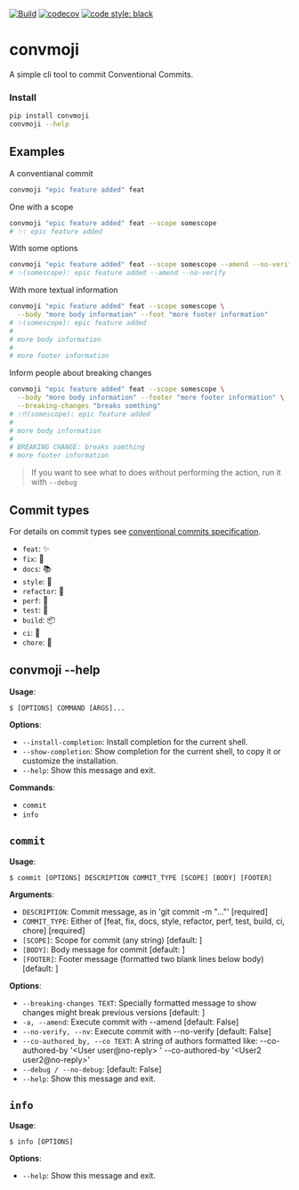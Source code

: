 
[![Build](https://github.com/KnowKit/convmoji/actions/workflows/build.yaml/badge.svg)](https://github.com/KnowKit/convmoji/actions/workflows/build.yaml)
[![codecov](https://codecov.io/gh/KnowKit/convmoji/branch/main/graph/badge.svg?token=84LAM4S1RD)](https://codecov.io/gh/KnowKit/convmoji)
[![code style: black](https://img.shields.io/badge/code%20style-black-000000.svg)](https://github.com/psf/black)


# convmoji

A simple cli tool to commit Conventional Commits.

### Install

```bash
pip install convmoji
convmoji --help
```

## Examples

A conventianal commit
````bash
convmoji "epic feature added" feat
````

One with a scope
````bash
convmoji "epic feature added" feat --scope somescope
# ✨: epic feature added
````

With some options
````bash
convmoji "epic feature added" feat --scope somescope --amend --no-verify
# ✨(somescope): epic feature added --amend --no-verify
````

With more textual information
````bash
convmoji "epic feature added" feat --scope somescope \
  --body "more body information" --foot "more footer information"
# ✨(somescope): epic feature added
# 
# more body information
# 
# more footer information
````

Inform people about breaking changes
````bash
convmoji "epic feature added" feat --scope somescope \
  --body "more body information" --footer "more footer information" \
  --breaking-changes "breaks somthing"
# ✨‼️(somescope): epic feature added
# 
# more body information
# 
# BREAKING CHANGE: breaks somthing
# more footer information
````

> If you want to see what to does without performing the action, run it with `--debug`

## Commit types

For details on commit types see [conventional commits specification](https://www.conventionalcommits.org/en/v1.0.0/#specification).

* `feat`: ✨
* `fix`: 🐛
* `docs`: 📚
* `style`: 💎
* `refactor`: 🔨
* `perf`: 🚀
* `test`: 🚨
* `build`: 📦
* `ci`: 👷
* `chore`: 🔧

## convmoji --help

**Usage**:

```console
$ [OPTIONS] COMMAND [ARGS]...
```

**Options**:

* `--install-completion`: Install completion for the current shell.
* `--show-completion`: Show completion for the current shell, to copy it or customize the installation.
* `--help`: Show this message and exit.

**Commands**:

* `commit`
* `info`

## `commit`

**Usage**:

```console
$ commit [OPTIONS] DESCRIPTION COMMIT_TYPE [SCOPE] [BODY] [FOOTER]
```

**Arguments**:

* `DESCRIPTION`: Commit message, as in 'git commit -m "..."'  [required]
* `COMMIT_TYPE`: Either of [feat, fix, docs, style, refactor, perf, test, build, ci, chore]  [required]
* `[SCOPE]`: Scope for commit (any string)  [default: ]
* `[BODY]`: Body message for commit  [default: ]
* `[FOOTER]`: Footer message (formatted two blank lines below body)  [default: ]

**Options**:

* `--breaking-changes TEXT`: Specially formatted message to show changes might break previous versions  [default: ]
* `-a, --amend`: Execute commit with --amend  [default: False]
* `--no-verify, --nv`: Execute commit with --no-verify  [default: False]
* `--co-authored_by, --co TEXT`: A string of authors formatted like: --co-authored-by '<User user@no-reply> ' --co-authored-by '<User2 user2@no-reply>'
* `--debug / --no-debug`: [default: False]
* `--help`: Show this message and exit.

## `info`

**Usage**:

```console
$ info [OPTIONS]
```

**Options**:

* `--help`: Show this message and exit.

